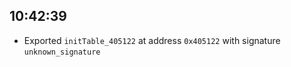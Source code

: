 
## 10:42:39
- Exported `initTable_405122` at address `0x405122` with signature `unknown_signature`

